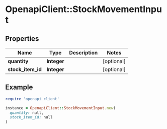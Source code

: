 # OpenapiClient::StockMovementInput

## Properties

| Name | Type | Description | Notes |
| ---- | ---- | ----------- | ----- |
| **quantity** | **Integer** |  | [optional] |
| **stock_item_id** | **Integer** |  | [optional] |

## Example

```ruby
require 'openapi_client'

instance = OpenapiClient::StockMovementInput.new(
  quantity: null,
  stock_item_id: null
)
```

